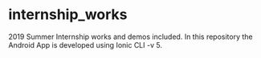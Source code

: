 # internship_works
2019 Summer Internship works and demos included. In this repository the Android App is developed using Ionic CLI -v 5.
